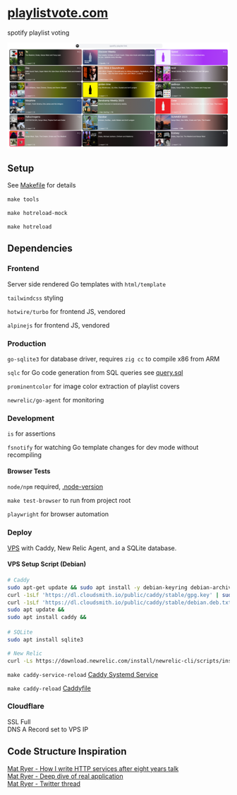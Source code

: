 # [playlistvote.com](playlistvote.com)

spotify playlist voting<br>

![config/readme/showoff.png](config/readme/showoff.png)

## Setup

See [Makefile](Makefile) for details

`make tools`

`make hotreload-mock`

`make hotreload`

## Dependencies

### Frontend

Server side rendered Go templates with `html/template`

`tailwindcss` styling

`hotwire/turbo` for frontend JS, vendored

`alpinejs` for frontend JS, vendored

### Production

`go-sqlite3` for database driver, requires `zig cc` to compile x86 from ARM

`sqlc` for Go code generation from SQL queries see [query.sql](db/query.sql)

`prominentcolor` for image color extraction of playlist covers

`newrelic/go-agent` for monitoring

### Development

`is` for assertions

`fsnotify` for watching Go template changes for dev mode without recompiling

#### Browser Tests

`node/npm` required, [.node-version](browsertests/.node-version)

`make test-browser` to run from project root

`playwright` for browser automation

### Deploy

[VPS](https://specbranch.com/posts/one-big-server/) with Caddy, New Relic Agent, and a SQLite database.

#### VPS Setup Script (Debian)

```bash
# Caddy
sudo apt-get update && sudo apt install -y debian-keyring debian-archive-keyring apt-transport-https &&
curl -1sLf 'https://dl.cloudsmith.io/public/caddy/stable/gpg.key' | sudo gpg --dearmor -o /usr/share/keyrings/caddy-stable-archive-keyring.gpg &&
curl -1sLf 'https://dl.cloudsmith.io/public/caddy/stable/debian.deb.txt' | sudo tee /etc/apt/sources.list.d/caddy-stable.list &&
sudo apt update &&
sudo apt install caddy &&

# SQLite
sudo apt install sqlite3
```

```bash
# New Relic
curl -Ls https://download.newrelic.com/install/newrelic-cli/scripts/install.sh | bash && sudo NEW_RELIC_API_KEY=<KEY_HERE> NEW_RELIC_ACCOUNT_ID=<ACC_ID_HERE> /usr/local/bin/newrelic install &&
```

`make caddy-service-reload` [Caddy Systemd Service](config/caddy.service)

`make caddy-reload` [Caddyfile](config/caddy/Caddyfile)

### Cloudflare

SSL Full  
DNS A Record set to VPS IP

## Code Structure Inspiration

[Mat Ryer - How I write HTTP services after eight years talk](https://www.youtube.com/watch?v=XGVZ0Ip4XPM)  
[Mat Ryer - Deep dive of real application](https://www.youtube.com/watch?v=VRZZeJwIAIM)  
[Mat Ryer - Twitter thread](https://twitter.com/matryer/status/1445013230858952705?lang=en-GB)
